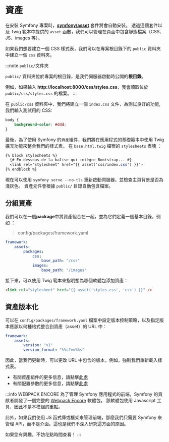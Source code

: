 # 資產

在安裝 Symfony 專案時，[**symfony/asset**](https://packagist.org/packages/symfony/asset) 套件將會自動安裝。 透過這個套件以及 Twig 範本中提供的 `asset` 函數，我們可以管理在頁面中包含靜態檔案（CSS、JS、images 等）。

如果我們想要建立一個 CSS 樣式表，我們可以在專案根目錄下的 `public` 資料夾中建立一個 `css` 資料夾。

:::note `public/`文件夾

`public/` 資料夾位於專案的根目錄，是我們伺服器啟動時公開的**根目錄**。

例如，如果輸入 **http://localhost:8000/css/styles.css**，我會讀取位於 `public/css/styles.css` 的檔案。
:::

在 `public/css` 資料夾中，我們將建立一個 `index.css` 文件，為測試良好的功能, 我們輸入測試用的 CSS:

```css
body {
    background-color: #ddd;
}
```

最後，為了使用 Symfony 的`資產`組件，我們將在應用程式的基礎範本中使用 Twig 擴充功能來整合我們的樣式表。 在 `base.html.twig` 檔案的 `stylesheets` 表塊 ：

```css
{% block stylesheets %}
  {# En-dessous de la balise qui intègre Bootstrap... #}
  <link rel="stylesheet" href="{{ asset('css/index.css') }}">
{% endblock %}
```

現在可以使用 `symfony serve --no-tls` 重新啟動伺服器，並檢查主頁背景是否為淺灰色。 資產元件會根據 `public/` 目錄自動包含檔案。

## 分組資產

我們可以在一個**package**中將資產組合在一起，並為它們定義一個基本目錄，例如 ：

> config/packages/framework.yaml

```yaml
framework:
    assets:
        packages:
            css:
                base_path: "/css"
            images:
                base_path: "/images"
```

接下來，可以使用 Twig 範本來指明想為哪個軟體包添加資產：

```html
<link rel="stylesheet" href="{{ asset('styles.css', 'css') }}" />
```

## 資產版本化

可以在 `config/packages/framework.yaml` 檔案中設定版本控制策略，以及指定版本應該以何種格式整合到資產（asset）的 URL 中：

```yaml
framework:
    assets:
        version: "v1"
        version_format: "%%s?v=%%s"
```

因此，當我們更新時，可以更改 URL 中包含的版本，例如，強制我們重新載入樣式表。

-   有關資產組件的更多信息，請點擊[此處](https://symfony.com/doc/5.4/components/asset.html)
-   有關配置參數的更多信息，請點擊[此處](https://symfony.com/doc/current/reference/configuration/framework.html#assets)

:::info WEBPACK ENCORE
為了管理 Symfony 應用程式的前端，Symfony 的貢獻者開發了一個完整的 [Webpack Encore](https://symfony.com/doc/5.4/frontend.html) 軟體包。 該軟體包使用 Javascript 工具，因此不是本模組的重點。

此外，如果我們使用 JS 函式庫或框架來管理前端，那麼我們只需要 Symfony 來管理 API，而不是介面。這也是我們不深入研究這方面的原因。

如果您有興趣，不妨花點時間查看！
:::
